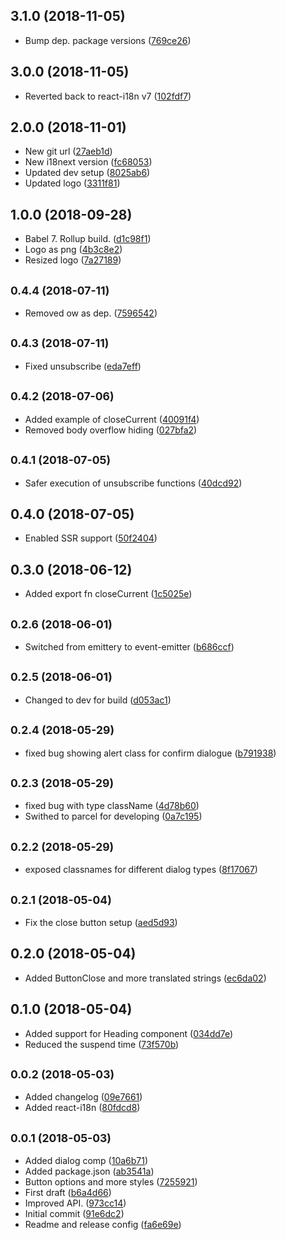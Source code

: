 ## 3.1.0 (2018-11-05)

* Bump dep. package versions ([769ce26](https://github.com/CrystallizeAPI/react-dialog/commit/769ce26))



## 3.0.0 (2018-11-05)

* Reverted back to react-i18n v7 ([102fdf7](https://github.com/CrystallizeAPI/react-dialog/commit/102fdf7))



## 2.0.0 (2018-11-01)

* New git url ([27aeb1d](https://github.com/CrystallizeAPI/react-dialog/commit/27aeb1d))
* New i18next version ([fc68053](https://github.com/CrystallizeAPI/react-dialog/commit/fc68053))
* Updated dev setup ([8025ab6](https://github.com/CrystallizeAPI/react-dialog/commit/8025ab6))
* Updated logo ([3311f81](https://github.com/CrystallizeAPI/react-dialog/commit/3311f81))



## 1.0.0 (2018-09-28)

* Babel 7. Rollup build. ([d1c98f1](https://github.com/snowballdigital/react-dialog/commit/d1c98f1))
* Logo as png ([4b3c8e2](https://github.com/snowballdigital/react-dialog/commit/4b3c8e2))
* Resized logo ([7a27189](https://github.com/snowballdigital/react-dialog/commit/7a27189))



<a name="0.4.4"></a>
## <small>0.4.4 (2018-07-11)</small>

* Removed ow as dep. ([7596542](https://github.com/snowballdigital/react-dialog/commit/7596542))



<a name="0.4.3"></a>
## <small>0.4.3 (2018-07-11)</small>

* Fixed unsubscribe ([eda7eff](https://github.com/snowballdigital/react-dialog/commit/eda7eff))



<a name="0.4.2"></a>
## <small>0.4.2 (2018-07-06)</small>

* Added example of closeCurrent ([40091f4](https://github.com/snowballdigital/react-dialog/commit/40091f4))
* Removed body overflow hiding ([027bfa2](https://github.com/snowballdigital/react-dialog/commit/027bfa2))



<a name="0.4.1"></a>
## <small>0.4.1 (2018-07-05)</small>

* Safer execution of unsubscribe functions ([40dcd92](https://github.com/snowballdigital/react-dialog/commit/40dcd92))



<a name="0.4.0"></a>
## 0.4.0 (2018-07-05)

* Enabled SSR support ([50f2404](https://github.com/snowballdigital/react-dialog/commit/50f2404))



<a name="0.3.0"></a>
## 0.3.0 (2018-06-12)

* Added export fn closeCurrent ([1c5025e](https://github.com/snowballdigital/react-dialog/commit/1c5025e))



## <small>0.2.6 (2018-06-01)</small>

* Switched from emittery to event-emitter ([b686ccf](https://github.com/snowballdigital/react-dialog/commit/b686ccf))



## <small>0.2.5 (2018-06-01)</small>

* Changed to dev for build ([d053ac1](https://github.com/snowballdigital/react-dialog/commit/d053ac1))



<a name="0.2.4"></a>
## <small>0.2.4 (2018-05-29)</small>

* fixed bug showing alert class for confirm dialogue ([b791938](https://github.com/snowballdigital/react-dialog/commit/b791938))



<a name="0.2.3"></a>
## <small>0.2.3 (2018-05-29)</small>

* fixed bug with type className ([4d78b60](https://github.com/snowballdigital/react-dialog/commit/4d78b60))
* Swithed to parcel for developing ([0a7c195](https://github.com/snowballdigital/react-dialog/commit/0a7c195))



<a name="0.2.2"></a>
## <small>0.2.2 (2018-05-29)</small>

* exposed classnames for different dialog types ([8f17067](https://github.com/snowballdigital/react-dialog/commit/8f17067))



<a name="0.2.1"></a>
## <small>0.2.1 (2018-05-04)</small>

* Fix the close button setup ([aed5d93](https://github.com/snowballdigital/react-dialog/commit/aed5d93))



<a name="0.2.0"></a>
## 0.2.0 (2018-05-04)

* Added ButtonClose and more translated strings ([ec6da02](https://github.com/snowballdigital/react-dialog/commit/ec6da02))



<a name="0.1.0"></a>
## 0.1.0 (2018-05-04)

* Added support for Heading component ([034dd7e](https://github.com/snowballdigital/react-dialog/commit/034dd7e))
* Reduced the suspend time ([73f570b](https://github.com/snowballdigital/react-dialog/commit/73f570b))



<a name="0.0.2"></a>
## <small>0.0.2 (2018-05-03)</small>

* Added changelog ([09e7661](https://github.com/snowballdigital/react-dialog/commit/09e7661))
* Added react-i18n ([80fdcd8](https://github.com/snowballdigital/react-dialog/commit/80fdcd8))



<a name="0.0.1"></a>
## <small>0.0.1 (2018-05-03)</small>

* Added dialog comp ([10a6b71](https://github.com/snowballdigital/react-dialog/commit/10a6b71))
* Added package.json ([ab3541a](https://github.com/snowballdigital/react-dialog/commit/ab3541a))
* Button options and more styles ([7255921](https://github.com/snowballdigital/react-dialog/commit/7255921))
* First draft ([b6a4d66](https://github.com/snowballdigital/react-dialog/commit/b6a4d66))
* Improved API. ([973cc14](https://github.com/snowballdigital/react-dialog/commit/973cc14))
* Initial commit ([91e6dc2](https://github.com/snowballdigital/react-dialog/commit/91e6dc2))
* Readme and release config ([fa6e69e](https://github.com/snowballdigital/react-dialog/commit/fa6e69e))



